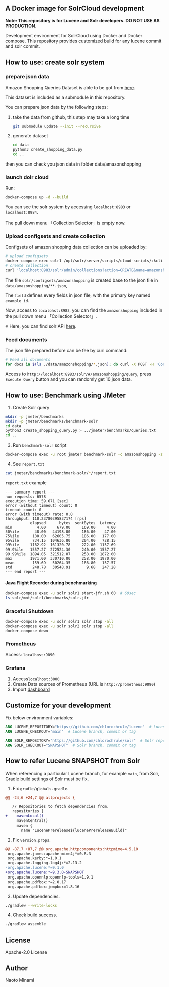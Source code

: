 ## A Docker image for SolrCloud development

**Note: This repository is for Lucene and Solr developers. DO NOT USE AS PRODUCTION.**

Development environment for SolrCloud using Docker and Docker compose.
This repository provides customized build for any lucene commit and solr commit.

## How to use: create solr system

### prepare json data

Amazon Shopping Queries Dataset is able to be got from [here](https://github.com/amazon-science/esci-data).

This dataset is included as a submodule in this repository.

You can prepare json data by the following steps:

1. take the data from github, this step may take a long time

    ```bash
    git submodule update --init --recursive
    ```

2. generate dataset
    ```bash
    cd data
    python3 create_shopping_data.py
    cd ..
    ```

then you can check you json data in folder data/amazonshopping

### launch dolr cloud

Run:

```bash
docker-compose up -d --build
```

You can see the solr system by accessing `localhost:8983` or `localhost:8984`.

The pull down menu 「Collection Selector」is empty now.

### Upload configsets and create collection

Configsets of amazon shopping data collection can be uploaded by:

```bash
# upload configsets
docker-compose exec solr1 /opt/solr/server/scripts/cloud-scripts/zkcli.sh -zkhost zoo:2181 -cmd upconfig -confdir /opt/solr/configsets/amazonshopping -confname amazonshopping
# create collection
curl 'localhost:8983/solr/admin/collections?action=CREATE&name=amazonshopping&numShards=2&replicationFactor=2&maxShardsPerNode=2&collection.configName=amazonshopping'
```

The file `solr/configsets/amazonshopping` is created base to the json file in `data/amazonshopping/**.json`,

The `field` defines every fields in json file, with the primary key named `example_id`.

Now, access to `localohst:8983`, you can find the `amazonshopping` included in the pull down menu 「Collection Selector」.

※ Here, you can find solr API [here](https://solr.apache.org/guide/7_1/coreadmin-api.html#coreadmin-create).
### Feed documents

The json file prepared before can be fee by curl command:
```bash
# Feed all documents
for docs in $(ls ./data/amazonshopping/*.json); do curl -X POST -H 'Content-Type: application/json' --data-binary @$docs 'http://localhost:8983/solr/amazonshopping/update?commit=true'; done
```

Access to `http://localhost:8983/solr/#/amazonshopping/query`, press `Execute Query` button and you can randomly get 10 json data.

## How to use: Benchmark using JMeter

1. Create Solr query
```bash
mkdir -p jmeter/benchmarks
mkdir -p jmeter/benchmarks/benchmark-solr
cd data
python3 create_shopping_query.py > ../jmeter/benchmarks/queries.txt
cd ..
```

3. Run `benchmark-solr` script
```bash
docker-compose exec -u root jmeter benchmark-solr -c amazonshopping -z zoo:2181 -q /var/jmeter/benchmarks/queries.txt -t 233 -d 60 --extract-expression '$.response.numFound' --extract-expression '$.responseHeader.QTime' --clean
```

4. See `report.txt`
```bash
cat jmeter/benchmarks/benchmark-solr/*/report.txt
```
`report.txt` example
```
--- summary report ---
num requests: 6578
execution time: 59.671 [sec]
error (without timeout) count: 0
timeout count: 0
error (with timeout) rate: 0.0
throughput: 110.23780395837174 [rps]
           elapsed      bytes  sentBytes  Latency
min           4.00     679.00     169.00     4.00
50%ile       48.00   44198.00     186.00    47.00
75%ile      180.00   62605.75     186.00   177.00
95%ile      734.15  104636.80     204.00   728.15
99%ile     1162.92  161320.78     222.00  1157.69
99.9%ile   1557.27  272524.30     240.00  1557.27
99.99%ile  1894.05  321512.07     258.00  1872.00
max        1971.00  330710.00     258.00  1970.00
mean        159.69   50264.35     186.80   157.57
std         248.78   30548.91       9.68   247.28
--- end report ---
```

#### Java Flight Recorder during benchmarking
```bash
docker-compose exec -u solr solr1 start-jfr.sh 60  # 60sec
ls solr/mnt/solr1/benchmarks/solr.jfr
```

### Graceful Shutdown
```bash
docker-compose exec -u solr solr1 solr stop -all
docker-compose exec -u solr solr2 solr stop -all
docker-compose down
```

### Prometheus

Access: `localhost:9090`

### Grafana

1. Access`localhost:3000`
2. Create Data sources of Prometheus (URL is `http://prometheus:9090`)
3. Import [dashboard](https://github.com/apache/solr/blob/main/solr/prometheus-exporter/conf/grafana-solr-dashboard.json)

## Customize for your development

Fix below environment variables:

```Dockerfile
ARG LUCENE_REPOSITORY="https://github.com/chlorochrule/lucene"  # Lucene repository you want to build
ARG LUCENE_CHECKOUT="main"  # Lucene branch, commit or tag

ARG SOLR_REPOSITORY="https://github.com/chlorochrule/solr"  # Solr repository you want to build
ARG SOLR_CHECKOUT="SNAPSHOT"  # Solr branch, commit or tag
```

## How to refer Lucene SNAPSHOT from Solr

When referencing a particular Lucene branch, for example `main`, from Solr, Gradle build settings of Solr must be fix.

1. Fix `gradle/globals.gradle`.

```diff
@@ -24,6 +24,7 @@ allprojects {

   // Repositories to fetch dependencies from.
   repositories {
+    mavenLocal()
     mavenCentral()
     maven {
       name "LucenePrerelease${lucenePrereleaseBuild}"
```

2. Fix `version.props`.

```diff
@@ -87,7 +87,7 @@ org.apache.httpcomponents:httpmime=4.5.10
 org.apache.james:apache-mime4j*=0.8.3
 org.apache.kerby:*=1.0.1
 org.apache.logging.log4j:*=2.13.2
-org.apache.lucene:*=9.1.0
+org.apache.lucene:*=9.3.0-SNAPSHOT
 org.apache.opennlp:opennlp-tools=1.9.1
 org.apache.pdfbox:*=2.0.17
 org.apache.pdfbox:jempbox=1.8.16
```

3. Update dependencies.

```bash
./gradlew --write-locks
```

4. Check build success.

```bash
./gradlew assemble
```

## License

Apache-2.0 License

## Author

Naoto Minami
